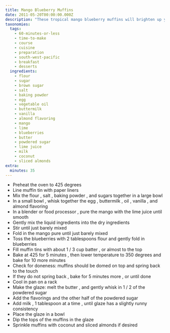 ```yaml
---
title: Mango Blueberry Muffins
date: 2011-05-20T00:00:00.000Z
description: "These tropical mango blueberry muffins will brighten up your morning, or sweetly accompany your afternoon coffee. mango and blueberry pair well together, and the lime lends a nice burst of citrus. a touch of almond flavoring brings out all three fruit flavors. \r\nthe puréed mango adds moisture to these muffins, and they keep for several days in the refrigerator."
taxonomies:
  tags:
    - 60-minutes-or-less
    - time-to-make
    - course
    - cuisine
    - preparation
    - south-west-pacific
    - breakfast
    - desserts
  ingredients:
    - flour
    - sugar
    - brown sugar
    - salt
    - baking powder
    - egg
    - vegetable oil
    - buttermilk
    - vanilla
    - almond flavoring
    - mango
    - lime
    - blueberries
    - butter
    - powdered sugar
    - lime juice
    - milk
    - coconut
    - sliced almonds
extra:
  minutes: 35
---
```

 - Preheat the oven to 425 degrees
 - Line muffin tin with paper liners
 - Mix the flour , salt , baking powder , and sugars together in a large bowl
 - In a small bowl , whisk together the egg , buttermilk , oil , vanilla , and almond flavoring
 - In a blender or food processor , pure the mango with the lime juice until smooth
 - Gently mix the liquid ingredients into the dry ingredients
 - Stir until just barely mixed
 - Fold in the mango pure until just barely mixed
 - Toss the blueberries with 2 tablespoons flour and gently fold in blueberries
 - Fill muffin tins with about 1 / 3 cup batter , or almost to the top
 - Bake at 425 for 5 minutes , then lower temperature to 350 degrees and bake for 10 more minutes
 - Check for doneness: muffins should be domed on top and spring back to the touch
 - If they do not spring back , bake for 5 minutes more , or until done
 - Cool in pan on a rack
 - Make the glaze: melt the butter , and gently whisk in 1 / 2 of the powdered sugar
 - Add the flavorings and the other half of the powdered sugar
 - Add milk , 1 tablespoon at a time , until glaze has a slightly runny consistency
 - Place the glaze in a bowl
 - Dip the tops of the muffins in the glaze
 - Sprinkle muffins with coconut and sliced almonds if desired
